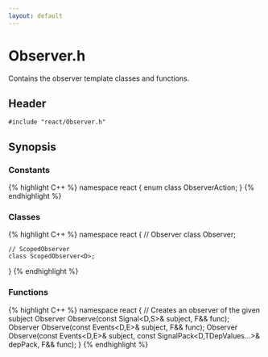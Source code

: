 ```yaml
---
layout: default
---
```

# Observer.h
Contains the observer template classes and functions.

## Header
`#include "react/Observer.h"`

## Synopsis

### Constants
{% highlight C++ %}
namespace react
{
    enum class ObserverAction;
}
{% endhighlight %}

### Classes
{% highlight C++ %}
namespace react
{
    // Observer
    class Observer<D>;

    // ScopedObserver
    class ScopedObserver<D>;
}
{% endhighlight %}

### Functions
{% highlight C++ %}
namespace react
{
    // Creates an observer of the given subject
    Observer<D> Observe(const Signal<D,S>& subject, F&& func);
    Observer<D> Observe(const Events<D,E>& subject, F&& func);
    Observer<D> Observe(const Events<D,E>& subject,
                        const SignalPack<D,TDepValues...>& depPack, F&& func);
}
{% endhighlight %}